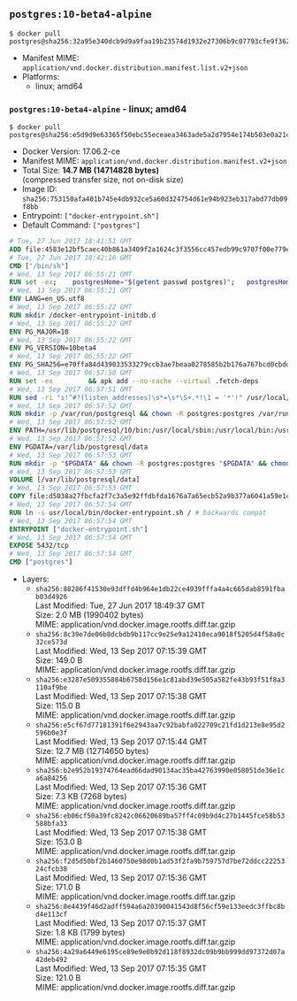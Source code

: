 ## `postgres:10-beta4-alpine`

```console
$ docker pull postgres@sha256:32a95e340dcb9d9a9faa19b23574d1932e27306b9c07793cfe9f362c4c9fdd48
```

-	Manifest MIME: `application/vnd.docker.distribution.manifest.list.v2+json`
-	Platforms:
	-	linux; amd64

### `postgres:10-beta4-alpine` - linux; amd64

```console
$ docker pull postgres@sha256:e5d9d9e63365f50ebc55eceaea3463ade5a2d7954e174b503e0a21ce455b2f57
```

-	Docker Version: 17.06.2-ce
-	Manifest MIME: `application/vnd.docker.distribution.manifest.v2+json`
-	Total Size: **14.7 MB (14714828 bytes)**  
	(compressed transfer size, not on-disk size)
-	Image ID: `sha256:753150afa401b745e4db932ce5a60d324754d61e94b923eb317abd77db09f8bb`
-	Entrypoint: `["docker-entrypoint.sh"]`
-	Default Command: `["postgres"]`

```dockerfile
# Tue, 27 Jun 2017 18:41:51 GMT
ADD file:4583e12bf5caec40b861a3409f2a1624c3f3556cc457edb99c9707f00e779e45 in / 
# Tue, 27 Jun 2017 18:42:16 GMT
CMD ["/bin/sh"]
# Wed, 13 Sep 2017 06:55:21 GMT
RUN set -ex; 	postgresHome="$(getent passwd postgres)"; 	postgresHome="$(echo "$postgresHome" | cut -d: -f6)"; 	[ "$postgresHome" = '/var/lib/postgresql' ]; 	mkdir -p "$postgresHome"; 	chown -R postgres:postgres "$postgresHome"
# Wed, 13 Sep 2017 06:55:21 GMT
ENV LANG=en_US.utf8
# Wed, 13 Sep 2017 06:55:22 GMT
RUN mkdir /docker-entrypoint-initdb.d
# Wed, 13 Sep 2017 06:55:22 GMT
ENV PG_MAJOR=10
# Wed, 13 Sep 2017 06:55:22 GMT
ENV PG_VERSION=10beta4
# Wed, 13 Sep 2017 06:55:22 GMT
ENV PG_SHA256=e70ffa84d439033533279ccb3ae7beaa0278585b2b176a767bcd0cbddb1252d2
# Wed, 13 Sep 2017 06:57:50 GMT
RUN set -ex 		&& apk add --no-cache --virtual .fetch-deps 		ca-certificates 		openssl 		tar 		&& wget -O postgresql.tar.bz2 "https://ftp.postgresql.org/pub/source/v$PG_VERSION/postgresql-$PG_VERSION.tar.bz2" 	&& echo "$PG_SHA256 *postgresql.tar.bz2" | sha256sum -c - 	&& mkdir -p /usr/src/postgresql 	&& tar 		--extract 		--file postgresql.tar.bz2 		--directory /usr/src/postgresql 		--strip-components 1 	&& rm postgresql.tar.bz2 		&& apk add --no-cache --virtual .build-deps 		bison 		coreutils 		dpkg-dev dpkg 		flex 		gcc 		libc-dev 		libedit-dev 		libxml2-dev 		libxslt-dev 		make 		openssl-dev 		perl-utils 		perl-ipc-run 		util-linux-dev 		zlib-dev 		&& cd /usr/src/postgresql 	&& awk '$1 == "#define" && $2 == "DEFAULT_PGSOCKET_DIR" && $3 == "\"/tmp\"" { $3 = "\"/var/run/postgresql\""; print; next } { print }' src/include/pg_config_manual.h > src/include/pg_config_manual.h.new 	&& grep '/var/run/postgresql' src/include/pg_config_manual.h.new 	&& mv src/include/pg_config_manual.h.new src/include/pg_config_manual.h 	&& gnuArch="$(dpkg-architecture --query DEB_BUILD_GNU_TYPE)" 	&& wget -O config/config.guess 'https://git.savannah.gnu.org/cgit/config.git/plain/config.guess?id=7d3d27baf8107b630586c962c057e22149653deb' 	&& wget -O config/config.sub 'https://git.savannah.gnu.org/cgit/config.git/plain/config.sub?id=7d3d27baf8107b630586c962c057e22149653deb' 	&& ./configure 		--build="$gnuArch" 		--enable-integer-datetimes 		--enable-thread-safety 		--enable-tap-tests 		--disable-rpath 		--with-uuid=e2fs 		--with-gnu-ld 		--with-pgport=5432 		--with-system-tzdata=/usr/share/zoneinfo 		--prefix=/usr/local 		--with-includes=/usr/local/include 		--with-libraries=/usr/local/lib 				--with-openssl 		--with-libxml 		--with-libxslt 	&& make -j "$(nproc)" world 	&& make install-world 	&& make -C contrib install 		&& runDeps="$( 		scanelf --needed --nobanner --recursive /usr/local 			| awk '{ gsub(/,/, "\nso:", $2); print "so:" $2 }' 			| sort -u 			| xargs -r apk info --installed 			| sort -u 	)" 	&& apk add --no-cache --virtual .postgresql-rundeps 		$runDeps 		bash 		su-exec 		tzdata 	&& apk del .fetch-deps .build-deps 	&& cd / 	&& rm -rf 		/usr/src/postgresql 		/usr/local/share/doc 		/usr/local/share/man 	&& find /usr/local -name '*.a' -delete
# Wed, 13 Sep 2017 06:57:51 GMT
RUN sed -ri "s!^#?(listen_addresses)\s*=\s*\S+.*!\1 = '*'!" /usr/local/share/postgresql/postgresql.conf.sample
# Wed, 13 Sep 2017 06:57:52 GMT
RUN mkdir -p /var/run/postgresql && chown -R postgres:postgres /var/run/postgresql && chmod 2777 /var/run/postgresql
# Wed, 13 Sep 2017 06:57:52 GMT
ENV PATH=/usr/lib/postgresql/10/bin:/usr/local/sbin:/usr/local/bin:/usr/sbin:/usr/bin:/sbin:/bin
# Wed, 13 Sep 2017 06:57:52 GMT
ENV PGDATA=/var/lib/postgresql/data
# Wed, 13 Sep 2017 06:57:53 GMT
RUN mkdir -p "$PGDATA" && chown -R postgres:postgres "$PGDATA" && chmod 777 "$PGDATA" # this 777 will be replaced by 700 at runtime (allows semi-arbitrary "--user" values)
# Wed, 13 Sep 2017 06:57:53 GMT
VOLUME [/var/lib/postgresql/data]
# Wed, 13 Sep 2017 06:57:53 GMT
COPY file:d5038a27fbcfa2f7c3a5e92ffdbfda1676a7a65ecb52a9b377a6041a59e1c1d7 in /usr/local/bin/ 
# Wed, 13 Sep 2017 06:57:54 GMT
RUN ln -s usr/local/bin/docker-entrypoint.sh / # backwards compat
# Wed, 13 Sep 2017 06:57:54 GMT
ENTRYPOINT ["docker-entrypoint.sh"]
# Wed, 13 Sep 2017 06:57:54 GMT
EXPOSE 5432/tcp
# Wed, 13 Sep 2017 06:57:54 GMT
CMD ["postgres"]
```

-	Layers:
	-	`sha256:88286f41530e93dffd4b964e1db22ce4939fffa4a4c665dab8591fbab03d4926`  
		Last Modified: Tue, 27 Jun 2017 18:49:37 GMT  
		Size: 2.0 MB (1990402 bytes)  
		MIME: application/vnd.docker.image.rootfs.diff.tar.gzip
	-	`sha256:8c39e7de06b8dcbdb9b117cc9e25e9a12410eca9018f5205d4f58a0c32ce573d`  
		Last Modified: Wed, 13 Sep 2017 07:15:39 GMT  
		Size: 149.0 B  
		MIME: application/vnd.docker.image.rootfs.diff.tar.gzip
	-	`sha256:e3287e509355884b6758d156e1c81abd39e505a582fe43b93f51f8a3110af9be`  
		Last Modified: Wed, 13 Sep 2017 07:15:38 GMT  
		Size: 115.0 B  
		MIME: application/vnd.docker.image.rootfs.diff.tar.gzip
	-	`sha256:e5cf67d77181391f6e2943aa7c92babfa022709c21fd1d213e8e95d2596b0e3f`  
		Last Modified: Wed, 13 Sep 2017 07:15:44 GMT  
		Size: 12.7 MB (12714650 bytes)  
		MIME: application/vnd.docker.image.rootfs.diff.tar.gzip
	-	`sha256:b2e952b19374764ead66dad90134ac35ba42763990e058051de36e1ca6a84256`  
		Last Modified: Wed, 13 Sep 2017 07:15:36 GMT  
		Size: 7.3 KB (7268 bytes)  
		MIME: application/vnd.docker.image.rootfs.diff.tar.gzip
	-	`sha256:eb06cf50a39fc8242c06620689ba57ff4c09b9d4c27b1445fce58b53588bfa33`  
		Last Modified: Wed, 13 Sep 2017 07:15:38 GMT  
		Size: 153.0 B  
		MIME: application/vnd.docker.image.rootfs.diff.tar.gzip
	-	`sha256:f2d5d50bf2b1460750e98d0b1ad53f2fa9b759757d7be72ddcc2225324cfcb38`  
		Last Modified: Wed, 13 Sep 2017 07:15:36 GMT  
		Size: 171.0 B  
		MIME: application/vnd.docker.image.rootfs.diff.tar.gzip
	-	`sha256:8e4439f46d2adff594a6a20390041543d8f56cf59e133eedc3ffbc8bd4e113cf`  
		Last Modified: Wed, 13 Sep 2017 07:15:37 GMT  
		Size: 1.8 KB (1799 bytes)  
		MIME: application/vnd.docker.image.rootfs.diff.tar.gzip
	-	`sha256:4a29a6449e6195ce89e9e0b92d118f8932dc09b9bb999dd97372d07a42deb492`  
		Last Modified: Wed, 13 Sep 2017 07:15:35 GMT  
		Size: 121.0 B  
		MIME: application/vnd.docker.image.rootfs.diff.tar.gzip
